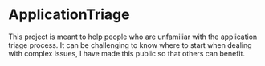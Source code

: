 # ApplicationTriage

This project is meant to help people who are unfamiliar with the application triage process.   It can be challenging to know where to start when dealing with complex issues, I have made this public so that others can benefit.    


